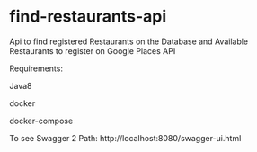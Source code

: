 # find-restaurants-api

Api to find registered Restaurants on the Database and Available Restaurants to register on Google Places API

Requirements:

Java8

docker

docker-compose


To see Swagger 2 Path:
http://localhost:8080/swagger-ui.html
